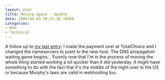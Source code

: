 ```yaml
---
layout: post
title: Moving again - Update
date: 2008-04-04 09:37:29 +0200
categories:
- Web
- Technical
---
```

<p>A follow up to <a href="http://www.rusiczki.net/blog/archives/2008/04/04/moving_again">my last entry</a>: I made the payment over at TotalChoice and I changed the nameservers to point to the new host. The DNS propagation waiting game begins... Funnily now that I'm in the process of moving the whole thing started working a lot quicker than it did yesterday. It might have something to do with the fact that it's the middle of the night over in the US or because Murphy's laws are valid in webhosting too.</p>
